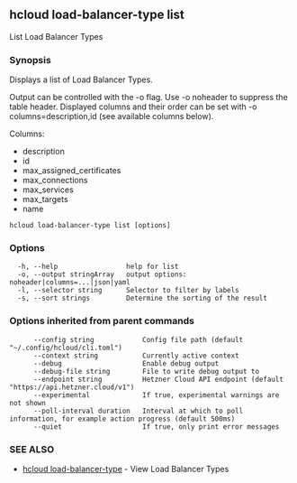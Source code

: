 ## hcloud load-balancer-type list

List Load Balancer Types

### Synopsis

Displays a list of Load Balancer Types.

Output can be controlled with the -o flag. Use -o noheader to suppress the
table header. Displayed columns and their order can be set with
-o columns=description,id (see available columns below).

Columns:
 - description
 - id
 - max_assigned_certificates
 - max_connections
 - max_services
 - max_targets
 - name

```
hcloud load-balancer-type list [options]
```

### Options

```
  -h, --help                 help for list
  -o, --output stringArray   output options: noheader|columns=...|json|yaml
  -l, --selector string      Selector to filter by labels
  -s, --sort strings         Determine the sorting of the result
```

### Options inherited from parent commands

```
      --config string            Config file path (default "~/.config/hcloud/cli.toml")
      --context string           Currently active context
      --debug                    Enable debug output
      --debug-file string        File to write debug output to
      --endpoint string          Hetzner Cloud API endpoint (default "https://api.hetzner.cloud/v1")
      --experimental             If true, experimental warnings are not shown
      --poll-interval duration   Interval at which to poll information, for example action progress (default 500ms)
      --quiet                    If true, only print error messages
```

### SEE ALSO

* [hcloud load-balancer-type](hcloud_load-balancer-type.md)	 - View Load Balancer Types
